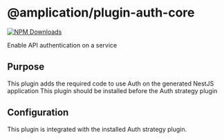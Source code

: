 # @amplication/plugin-auth-core

[![NPM Downloads](https://img.shields.io/npm/dt/@amplication/plugin-auth-core)](https://www.npmjs.com/package/@amplication/plugin-auth-core) 

Enable API authentication on a service

## Purpose

This plugin adds the required code to use Auth on the generated NestJS application 
This plugin should be installed before the Auth strategy plugin

## Configuration

This plugin is integrated with the installed Auth strategy plugin.
